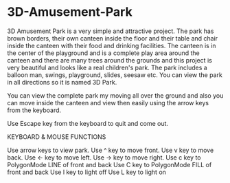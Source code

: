 # 3D-Amusement-Park
3D Amusement Park is a very simple and attractive project. The park has brown borders, their own canteen inside the floor and their table and chair inside the canteen with their food and drinking facilities. The canteen is in the center of the playground and is a complete play area around the canteen and there are many trees around the grounds and this project is very beautiful and looks like a real children's park. The park includes a balloon man, swings, playground, slides, seesaw etc. You can view the park in all directions so it is named 3D Park.

You can view the complete park my moving all over the ground and also you can move inside the canteen and view then easily using the arrow keys from the keyboard.

Use Escape key from the keyboard to quit and come out.

KEYBOARD & MOUSE FUNCTIONS

Use arrow keys to view park.
Use ^ key to move front.
Use v key to move back.
Use <- key to move left.
Use -> key to move right.
Use c key to PolygonMode LINE of front and back
Use C key to PolygonMode FILL of front and back
Use l key to light off
Use L key to light on
